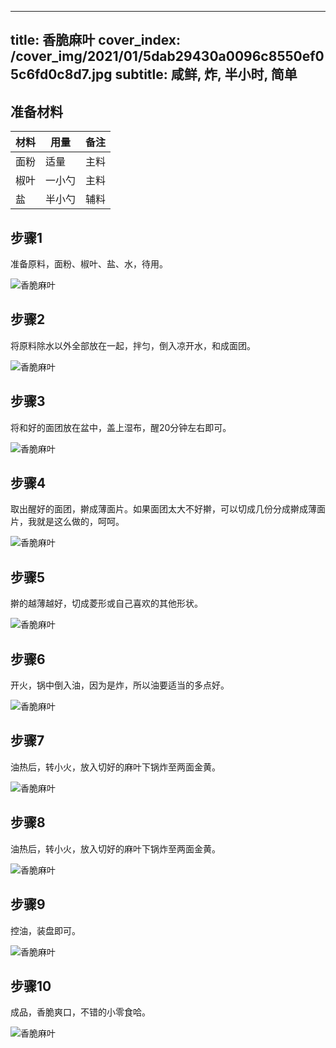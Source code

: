 
---
title: 香脆麻叶
cover_index: /cover_img/2021/01/5dab29430a0096c8550ef05c6fd0c8d7.jpg
subtitle: 咸鲜, 炸, 半小时, 简单
---

## 准备材料

| 材料     | 用量 | 备注|
| ------- | ----- | --- |
| 面粉 | 适量| 主料 |
| 椒叶 | 一小勺| 主料 |
| 盐 | 半小勺| 辅料 |

## 步骤1

准备原料，面粉、椒叶、盐、水，待用。

![香脆麻叶](https://i8.meishichina.com/attachment/recipe/201010/201010151456240.jpg?x-oss-process=style/p320) 

## 步骤2

将原料除水以外全部放在一起，拌匀，倒入凉开水，和成面团。

![香脆麻叶](https://i8.meishichina.com/attachment/recipe/201010/201010151457366.jpg?x-oss-process=style/p320) 

## 步骤3

将和好的面团放在盆中，盖上湿布，醒20分钟左右即可。

![香脆麻叶](https://i8.meishichina.com/attachment/recipe/201010/201010151459070.jpg?x-oss-process=style/p320) 

## 步骤4

取出醒好的面团，擀成薄面片。如果面团太大不好擀，可以切成几份分成擀成薄面片，我就是这么做的，呵呵。

![香脆麻叶](https://i8.meishichina.com/attachment/recipe/201010/201010151501370.jpg?x-oss-process=style/p320) 

## 步骤5

擀的越薄越好，切成菱形或自己喜欢的其他形状。

![香脆麻叶](https://i8.meishichina.com/attachment/recipe/201010/201010151508202.jpg?x-oss-process=style/p320) 

## 步骤6

开火，锅中倒入油，因为是炸，所以油要适当的多点好。

![香脆麻叶](https://i8.meishichina.com/attachment/recipe/201010/201010151510163.jpg?x-oss-process=style/p320) 

## 步骤7

油热后，转小火，放入切好的麻叶下锅炸至两面金黄。

![香脆麻叶](https://i8.meishichina.com/attachment/recipe/201010/201010151513318.jpg?x-oss-process=style/p320) 

## 步骤8

油热后，转小火，放入切好的麻叶下锅炸至两面金黄。

![香脆麻叶](https://i8.meishichina.com/attachment/recipe/201010/201010151515448.jpg?x-oss-process=style/p320) 

## 步骤9

控油，装盘即可。

![香脆麻叶](https://i8.meishichina.com/attachment/recipe/201010/201010151519187.jpg?x-oss-process=style/p320) 

## 步骤10

成品，香脆爽口，不错的小零食哈。

![香脆麻叶](https://i8.meishichina.com/attachment/recipe/201010/201010151520239.jpg?x-oss-process=style/p320) 

